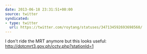```yaml
---
date: 2013-06-18 23:31:51+00:00
source: twitter
syndicated:
- type: twitter
  url: https://twitter.com/roytang/statuses/347134592693698560/
---
```


I don't ride the MRT anymore but this looks useful: http://dotcmrt3.gov.ph/cctv.php?stationId=1